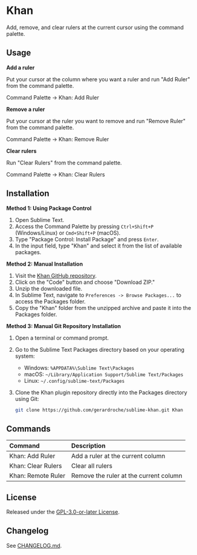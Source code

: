 # Khan

Add, remove, and clear rulers at the current cursor using the command palette.

## Usage

**Add a ruler**

Put your cursor at the column where you want a ruler and run "Add Ruler" from the command palette.

Command Palette → Khan: Add Ruler

**Remove a ruler**

Put your cursor at the ruler you want to remove and run "Remove Ruler" from the command palette.

Command Palette → Khan: Remove Ruler

**Clear rulers**

Run "Clear Rulers" from the command palette.

Command Palette → Khan: Clear Rulers

## Installation

**Method 1: Using Package Control**

1. Open Sublime Text.
2. Access the Command Palette by pressing `Ctrl+Shift+P` (Windows/Linux) or `Cmd+Shift+P` (macOS).
3. Type "Package Control: Install Package" and press `Enter`.
4. In the input field, type "Khan" and select it from the list of available packages.

**Method 2: Manual Installation**

1. Visit the [Khan GitHub repository](https://github.com/gerardroche/sublime-khan).
2. Click on the "Code" button and choose "Download ZIP."
3. Unzip the downloaded file.
4. In Sublime Text, navigate to `Preferences -> Browse Packages...` to access the Packages folder.
5. Copy the "Khan" folder from the unzipped archive and paste it into the Packages folder.

**Method 3: Manual Git Repository Installation**

1. Open a terminal or command prompt.
2. Go to the Sublime Text Packages directory based on your operating system:
   - Windows: `%APPDATA%\Sublime Text\Packages`
   - macOS: `~/Library/Application Support/Sublime Text/Packages`
   - Linux: `~/.config/sublime-text/Packages`
3. Clone the Khan plugin repository directly into the Packages directory using Git:

   ```bash
   git clone https://github.com/gerardroche/sublime-khan.git Khan
   ```

## Commands

Command             | Description
:------             | :----------
Khan: Add Ruler     | Add a ruler at the current column
Khan: Clear Rulers  | Clear all rulers
Khan: Remote Ruler  | Remove the ruler at the current column

## License

Released under the [GPL-3.0-or-later License](LICENSE).

## Changelog

See [CHANGELOG.md](CHANGELOG.md).
